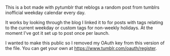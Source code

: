 This is a bot made with pytumblr that reblogs a random post from tumblrs inofficial weekday calendar every day.

It works by looking through the blog I linked it to for posts with tags relating to the current weekday or custom tags for non-weekly holidays.
At the moment I've got it set up to post once per launch. 

I wanted to make this public so I removed my OAuth key from this version of the file.
You can get your own at https://www.tumblr.com/oauth/register.
